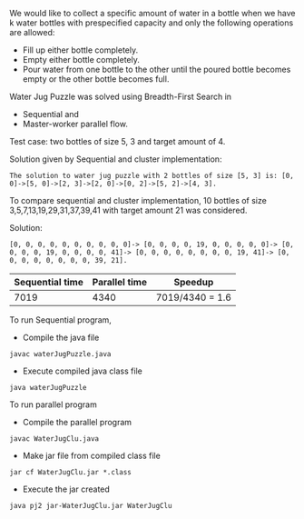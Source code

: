 We would like to collect a specific amount of water in a bottle when we have k water bottles with prespecified capacity and only the following operations are allowed:
* Fill up either bottle completely.
* Empty either bottle completely.
* Pour water from one bottle to the other until the poured bottle becomes empty or the other bottle becomes full.


Water Jug Puzzle was solved using Breadth-First Search in 

* Sequential and 
* Master-worker parallel flow. 

Test case: two bottles of size 5, 3 and target amount of 4. 

Solution given by Sequential and cluster implementation:
```
The solution to water jug puzzle with 2 bottles of size [5, 3] is: [0, 0]->[5, 0]->[2, 3]->[2, 0]->[0, 2]->[5, 2]->[4, 3].
```

To compare sequential and cluster implementation, 10 bottles of size 3,5,7,13,19,29,31,37,39,41 with target amount 21 was considered.

Solution: 
```
[0, 0, 0, 0, 0, 0, 0, 0, 0, 0]-> [0, 0, 0, 0, 19, 0, 0, 0, 0, 0]-> [0, 0, 0, 0, 19, 0, 0, 0, 0, 41]-> [0, 0, 0, 0, 0, 0, 0, 0, 19, 41]-> [0, 0, 0, 0, 0, 0, 0, 0, 39, 21].
```


 Sequential time | Parallel time| Speedup
---|---|---
7019|4340|7019/4340 = 1.6
 
 


To run Sequential program,

* Compile the java file
```
javac waterJugPuzzle.java
```
* Execute compiled java class file
```
java waterJugPuzzle
```

To run parallel program
* Compile the parallel program
```
javac WaterJugClu.java
```

* Make jar file from compiled class file
```
jar cf WaterJugClu.jar *.class
```

* Execute the jar created
```
java pj2 jar-WaterJugClu.jar WaterJugClu 
```
